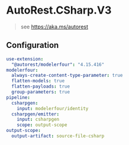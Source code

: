# AutoRest.CSharp.V3
> see https://aka.ms/autorest

## Configuration
```yaml
use-extension:
  "@autorest/modelerfour": "4.15.416"
modelerfour:
  always-create-content-type-parameter: true
  flatten-models: true
  flatten-payloads: true
  group-parameters: true
pipeline:
  csharpgen:
    input: modelerfour/identity
  csharpgen/emitter:
    input: csharpgen
    scope: output-scope
output-scope:
  output-artifact: source-file-csharp
```

